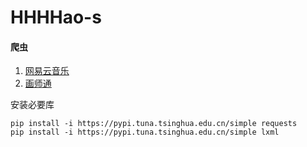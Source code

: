 ﻿# HHHHao-s
#### 爬虫 

1. [网易云音乐](https://github.com/HHHHao-s/python-/blob/master/%E7%BD%91%E6%98%93%E4%BA%91%E9%9F%B3%E4%B9%90.py)
2. [画师通](https://github.com/HHHHao-s/python-/blob/master/%E7%94%BB%E5%B8%88%E9%80%9A.py)  

安装必要库
```
pip install -i https://pypi.tuna.tsinghua.edu.cn/simple requests  
pip install -i https://pypi.tuna.tsinghua.edu.cn/simple lxml 
```

